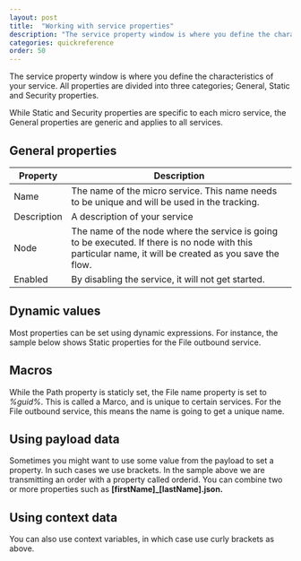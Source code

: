 ```yaml
---
layout: post
title:  "Working with service properties"
description: "The service property window is where you define the characteristics of your service. All properties are divided into three categories; General, Static and Security properties."
categories: quickreference
order: 50
---
```

The service property window is where you define the characteristics of your service. All properties are divided into three categories; General, Static and Security properties.

While Static and Security properties are specific to each micro service, the General properties are generic and applies to all services.
## General properties

| Property        | Description |
 | -------------- |-------------|
| Name    | The name of the micro service. This name needs to be unique and will be used in the tracking. | 
| Description | A description of your service      |  
| Node |   The name of the node where the service is going to be executed. If there is no node with this particular name, it will be created as you save the flow.    | 
| Enabled| By disabling the service, it will not get started. |

## Dynamic values
Most properties can be set using dynamic expressions. For instance, the sample below shows Static properties for the File outbound service.
## Macros
While the Path property is staticly set, the File name property is set to _%guid%_. This is called a Marco, and is unique to certain services. For the File outbound service, this means the name is going to get a unique name.
## Using payload data
Sometimes you might want to use some value from the payload to set a property. In such cases we use brackets. In the sample above we are transmitting an order with a property called orderid. You can combine two or more properties such as **[firstName]_[lastName].json.**  

## Using context data

You can also use context variables, in which case use curly brackets as above.
